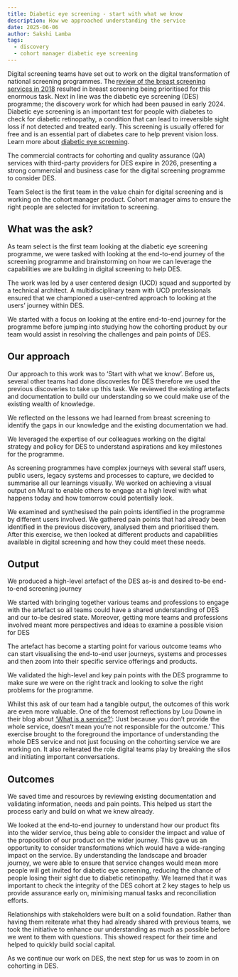 ```yaml
---
title: Diabetic eye screening - start with what we know 
description: How we approached understanding the service
date: 2025-06-06
author: Sakshi Lamba
tags:
  - discovery
  - cohort manager diabetic eye screening
--- 
```


Digital screening teams have set out to work on the digital transformation of national screening programmes. The [review of the breast screening services in 2018](https://assets.publishing.service.gov.uk/government/uploads/system/uploads/attachment_data/file/764413/independent-breast-screening-review-report.pdf) resulted in breast screening being prioritised for this enormous task. Next in line was the diabetic eye screening (DES) programme; the discovery work for which had been paused in early 2024. Diabetic eye screening is an important test for people with diabetes to check for diabetic retinopathy, a condition that can lead to irreversible sight loss if not detected and treated early. This screening is usually offered for free and is an essential part of diabetes care to help prevent vision loss. Learn more about [diabetic eye screening](https://www.nhs.uk/tests-and-treatments/diabetic-eye-screening/).  

The commercial contracts for cohorting and quality assurance (QA) services with third-party providers for DES expire in 2026, presenting a strong commercial and business case for the digital screening programme to consider DES.  

Team Select is the first team in the value chain for digital screening and is working on the cohort manager product. Cohort manager aims to ensure the right people are selected for invitation to screening.   

## What was the ask?   

As team select is the first team looking at the diabetic eye screening programme, we were tasked with looking at the end-to-end journey of the screening programme and brainstorming on how we can leverage the capabilities we are building in digital screening to help DES.  

The work was led by a user centered design (UCD) squad and supported by a technical architect. A multidisciplinary team with UCD professionals ensured that we championed a user-centred approach to looking at the users’ journey within DES.   

We started with a focus on looking at the entire end-to-end journey for the programme before jumping into studying how the cohorting product by our team would assist in resolving the challenges and pain points of DES.   

## Our approach  

Our approach to this work was to ‘Start with what we know’. Before us, several other teams had done discoveries for DES therefore we used the previous discoveries to take up this task. We reviewed the existing artefacts and documentation to build our understanding so we could make use of the existing wealth of knowledge.   

We reflected on the lessons we had learned from breast screening to identify the gaps in our knowledge and the existing documentation we had.  

We leveraged the expertise of our colleagues working on the digital strategy and policy for DES to understand aspirations and key milestones for the programme.  

As screening programmes have complex journeys with several staff users, public users, legacy systems and processes to capture, we decided to summarise all our learnings visually. We worked on achieving a visual output on Mural to enable others to engage at a high level with what happens today and how tomorrow could potentially look.  

We examined and synthesised the pain points identified in the programme by different users involved. We gathered pain points that had already been identified in the previous discovery, analysed them and prioritised them. After this exercise, we then looked at different products and capabilities available in digital screening and how they could meet these needs.  

## Output 

We produced a high-level artefact of the DES as-is and desired to-be end-to-end screening journey  

We started with bringing together various teams and professions to engage with the artefact so all teams could have a shared understanding of DES and our to-be desired state. Moreover, getting more teams and professions involved meant more perspectives and ideas to examine a possible vision for DES  

The artefact has become a starting point for various outcome teams who can start visualising the end-to-end user journeys, systems and processes and then zoom into their specific service offerings and products.   

We validated the high-level and key pain points with the DES programme to make sure we were on the right track and looking to solve the right problems for the programme.   

Whilst this ask of our team had a tangible output, the outcomes of this work are even more valuable. One of the foremost reflections by Lou Downe in their blog about [‘What is a service?’](https://good.services/blog/what-is-a-service): ‘Just because you don’t provide the whole service, doesn’t mean you’re not responsible for the outcome.’ This exercise brought to the foreground the importance of understanding the whole DES service and not just focusing on the cohorting service we are working on. It also reiterated the role digital teams play by breaking the silos and initiating important conversations.   

## Outcomes 

We saved time and resources by reviewing existing documentation and validating information, needs and pain points. This helped us start the process early and build on what we knew already.   

We looked at the end-to-end journey to understand how our product fits into the wider service, thus being able to consider the impact and value of the proposition of our product on the wider journey. This gave us an opportunity to consider transformations which would have a wide-ranging impact on the service. By understanding the landscape and broader journey, we were able to ensure that service changes would mean more people will get invited for diabetic eye screening, reducing the chance of people losing their sight due to diabetic retinopathy. We learned that it was important to check the integrity of the DES cohort at 2 key stages to help us provide assurance early on, minimising manual tasks and reconciliation efforts.   

Relationships with stakeholders were built on a solid foundation. Rather than having them reiterate what they had already shared with previous teams, we took the initiative to enhance our understanding as much as possible before we went to them with questions. This showed respect for their time and helped to quickly build social capital.  

As we continue our work on DES, the next step for us was to zoom in on cohorting in DES. 